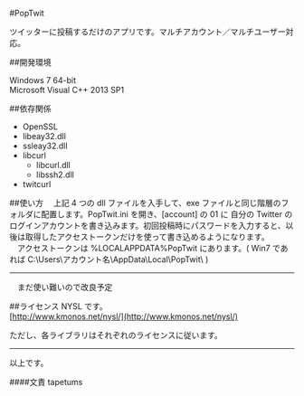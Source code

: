 #PopTwit

ツイッターに投稿するだけのアプリです。マルチアカウント／マルチユーザー対応。

##開発環境

Windows 7 64-bit  
Microsoft Visual C++ 2013 SP1


##依存関係
- OpenSSL
 - libeay32.dll
 - ssleay32.dll
- libcurl
  - libcurl.dll
  - libssh2.dll
- twitcurl


##使い方
　上記 4 つの dll ファイルを入手して、exe ファイルと同じ階層のフォルダに配置します。PopTwit.ini を開き、[account] の 01 に 自分の Twitter のログインアカウントを書き込みます。初回投稿時にパスワードを入力すると、以後は取得したアクセストークンだけを使って書き込めるようになります。  
　アクセストークンは %LOCALAPPDATA%PopTwit にあります。( Win7 であれば C:\Users\アカウント名\AppData\Local\PopTwit\ )

---

　まだ使い難いので改良予定


##ライセンス
NYSL です。  
[http://www.kmonos.net/nysl/](http://www.kmonos.net/nysl/)  

ただし、各ライブラリはそれぞれのライセンスに従います。

---

以上です。

####文責
tapetums
